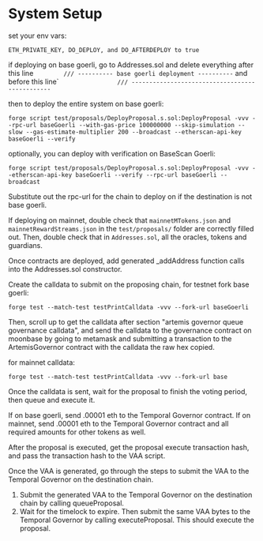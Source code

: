 # System Setup

set your env vars:

`ETH_PRIVATE_KEY, DO_DEPLOY, and DO_AFTERDEPLOY to true`

if deploying on base goerli, go to Addresses.sol and delete everything after this line
```        /// ---------- base goerli deployment ----------```
and before this line`
```                /// -----------------------------------------------```

then to deploy the entire system on base goerli:

```forge script test/proposals/DeployProposal.s.sol:DeployProposal -vvv --rpc-url baseGoerli --with-gas-price 100000000 --skip-simulation --slow --gas-estimate-multiplier 200 --broadcast --etherscan-api-key baseGoerli --verify```

optionally, you can deploy with verification on BaseScan Goerli:

```forge script test/proposals/DeployProposal.s.sol:DeployProposal -vvv --etherscan-api-key baseGoerli --verify --rpc-url baseGoerli --broadcast```

Substitute out the rpc-url for the chain to deploy on if the destination is not base goerli.

If deploying on mainnet, double check that `mainnetMTokens.json` and `mainnetRewardStreams.json` in the `test/proposals/` folder are correctly filled out. Then, double check that in `Addresses.sol`, all the oracles, tokens and guardians.

Once contracts are deployed, add generated _addAddress function calls into the Addresses.sol constructor.

Create the calldata to submit on the proposing chain, for testnet fork base goerli:

```forge test --match-test testPrintCalldata -vvv --fork-url baseGoerli```

Then, scroll up to get the calldata after section "artemis governor queue governance calldata", and send the calldata to the governance contract on moonbase by going to metamask and submitting a transaction to the ArtemisGovernor contract with the calldata the raw hex copied.

for mainnet calldata:

```forge test --match-test testPrintCalldata -vvv --fork-url base```

Once the calldata is sent, wait for the proposal to finish the voting period, then queue and execute it.

If on base goerli, send .00001 eth to the Temporal Governor contract. If on mainnet, send .00001 eth to the Temporal Governor contract and all required amounts for other tokens as well.

After the proposal is executed, get the proposal execute transaction hash, and pass the transaction hash to the VAA script.

Once the VAA is generated, go through the steps to submit the VAA to the Temporal Governor on the destination chain.

1. Submit the generated VAA to the Temporal Governor on the destination chain by calling queueProposal.
2. Wait for the timelock to expire. Then submit the same VAA bytes to the Temporal Governor by calling executeProposal. This should execute the proposal.
